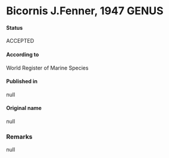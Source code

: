 Bicornis J.Fenner, 1947 GENUS
=======

#### Status
ACCEPTED

#### According to
World Register of Marine Species

#### Published in
null

#### Original name
null

### Remarks
null